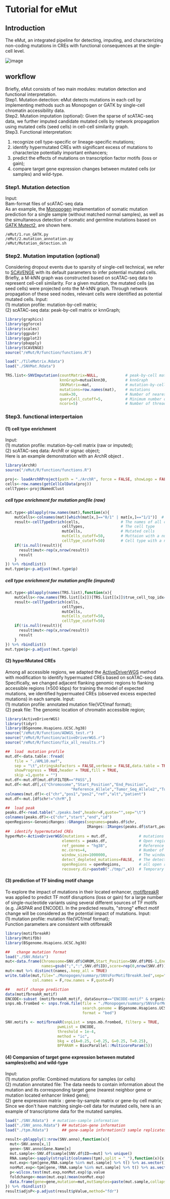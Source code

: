 
# Tutorial for eMut

## Introduction
The eMut, an integrated pipeline for detecting, imputing, and characterizing non-coding mutations in CREs with functional consequences at the single-cell level.

![image](https://github.com/jjializhu/eMut/blob/main/Figures/eMut_workflow.png)


## workflow
Briefly, eMut consists of two main modules: mutation detection and functional interpretation. <br />
Step1. Mutation detection: eMut detects mutations in each cell by implementing methods such as Monopogen or GATK by single-cell chromatin accessibility data. <br />
Step2. Mutation imputation (optional): Given the sparse of scATAC-seq data, we further imputed candidate mutated cells by network propagation using mutated cells (seed cells) in cell-cell similarity graph. <br />
Step3. Functional interpretation: <br />
1) recognize cell type-specific or lineage-specific mutations; 
2) identify hypermutated CREs with significant excess of mutations to characterize potentially important enhancers; 
3) predict the effects of mutations on transcription factor motifs (loss or gain);
4) compare target gene expression changes between mutated cells (or samples) and wild-type. 

### Step1. Mutation detection
Input: <br>
Bam-format files of scATAC-seq data<br>
As an example, the [Monopogen](https://github.com/KChen-lab/Monopogen) implementation of somatic mutation prediction for a single sample (without matched normal samples), as well as the simultaneous detection of somatic and germline mutations based on [GATK Mutect2](https://github.com/broadinstitute/gatk), are shown here.
```
/eMut/1.run_GATK.py
/eMut/2.mutation_annotation.py
/eMut/Mutation_detection.sh
```

### Step2. Mutation imputation (optional)
Considering dropout events due to sparsity of single-cell technical, we refer to [SCAVENGE](https://github.com/sankaranlab/SCAVENGE) with its default parameters to infer potential mutated cells. Briefly, a M-kNN graph was constructed based on scATAC-seq data to represent cell-cell similarity. For a given mutation, the mutated cells (as seed cells) were projected onto the M-kNN graph. Through network propagation of these seed nodes, relevant cells were identified as potential mutated cells.
Input: <br>
(1) mutation profile: mutation-by-cell matrix; <br>
(2) scATAC-seq data: peak-by-cell matrix or knnGraph; <br>

```r
library(graphics)
library(ggforce)
library(scales)
library(ggpubr)
library(ggplot2)
library(pbapply)
library(SCAVENGE)
source("/eMut/R/function/functions.R")

load("./TileMatrix.Rdata")
load("./SNVMat.Rdata")

TRS.list<-SNVImputation(countMatrix=NULL,            # peak-by-cell matrix
                        knnGraph=mutualknn30,        # knnGraph 
                        SNVMatrix=mat,               # mutation-by-cell matrix
                        mutations=row.names(mat),    # mutations
                        numk=30,                     # Number of nearest neighbors 
                        queryCell_cutoff=5,          # Minimum number of mutant cells, greater than this threshold for subsequent analysis
                        ncors=5)                     # Number of threads
```

### Step3. functional interpertaion
#### (1) cell type enrichment
Input: <br>
(1) mutation profile: mutation-by-cell matrix (raw or imputed); <br>
(2) scATAC-seq data: ArchR or signac object; <br>
Here is an example demonstration with an ArchR object .
```r
library(ArchR)
source("/eMut/R/function/functions.R")

proj<- loadArchRProject(path = "./ArchR", force = FALSE, showLogo = FALSE)
cells<-row.names(getCellColData(proj))
cellTypes<-proj$NamedClust
```
#####  cell type enrichment for mutation profile (raw)
```r
mut.type<-pblapply(row.names(mat),function(x){
    mutCells<-colnames(mat)[which(mat[x,]=="0/1" | mat[x,]=="1/1")]  # mutated cells
    result<-cellTypeEnrich(cells,                  # The names of all cells
                         cellTypes,                # The cell type
                         mutCells,                 # Mutated cells
                         mutCells_cutoff=50,       # Muttaion with a number of mutated cells greater than this threshold were subsequently analyzed
                         cellType_cutoff=50)       # Cell type with a number of mutated cells greater than this threshold were subsequently analyzed
    if(!is.null(result)){
      result$mut<-rep(x,nrow(result))
      result  
    }
}) %>% rbindlist()
mut.type$p<-p.adjust(mut.type$p)
```

##### cell type enrichment for mutation profile (imputed)
```r
mut.type<-pblapply(names(TRS.list),function(x){
    mutCells<-row.names(TRS.list[[x]])[TRS.list[[x]]$true_cell_top_idx==TRUE] #imputed mutated cells
    result<-cellTypeEnrich(cells,
                         cellTypes,
                         mutCells,
                         mutCells_cutoff=50,
                         cellType_cutoff=50)
    if(!is.null(result)){
      result$mut<-rep(x,nrow(result))
      result  
    }
}) %>% rbindlist()
mut.type$p<-p.adjust(mut.type$p)
```

####  (2) hyperMutated CREs
Among all accessible regions, we adapted the [ActiveDriverWGS](https://github.com/reimandlab/ActiveDriverWGSR) method with modification to identify hypermuated CREs based on scATAC-seq data. Specifically, we changed adjacent flanking genomic regions to flanking accessible regions (±500 kbps) for training the model of expected mutations, we identified hypermuated CREs (observed excess expected mutations) in each sample. 
Input: <br>
(1) mutation profile: annotated mutation file(VCf/maf format); <br>
(2) peak file: The genomic location of chromatin accessible region; <br>

```r
library(ActiveDriverWGS)
library(tidyr)
library(BSgenome.Hsapiens.UCSC.hg38)
source("/eMut/R/function/ADWGS_test.r")
source("/eMut/R/function/activeDriverWGS.r")
source("/eMut/R/function/fix_all_results.r")

##  load  mutation profile
mut.df<-data.table::fread(
    file = "./AML10.maf",
    sep = "\t",stringsAsFactors = FALSE,verbose = FALSE,data.table = TRUE,
    showProgress = TRUE,header = TRUE,fill = TRUE,
    skip =1,quote = "")
mut.df<-mut.df[mut.df$FILTER=="PASS",]
mut.df<-mut.df[,c("Chromosome","Start_Position","End_Position",
                             "Reference_Allele","Tumor_Seq_Allele2","Tumor_Sample_Barcode")]
colnames(mut.df)<-c("chr","pos1","pos2","ref","alt","patient")
mut.df<-mut.[df$chr!="chrM",]

##  load peak
peaks.df<-read.table("./peaks.bed",header=F,quote="",sep="\t")
colnames(peaks.df)<-c("chr","start","end","id")
openRegions<-GenomicRanges::GRanges(seqnames=peaks.df$chr, 
                                    IRanges::IRanges(peaks.df$start,peaks.df$end))
##  identify hypermutated CREs
hyperMut<-ActiveDriverWGS(mutations = mut.df,              # mutations
                         elements = peaks.df,              # Open region as elements 
                         ref_genome = "hg38",              # Reference genome
                         mc.cores=4,                       # Number of threads
                         window_size=1000000,              # The window size of flanking region as background 
                         detect_depleted_mutations=FALSE,  # The detection of hypomutated region
                         openRegions = openRegions,        # all open regions
                         recovery.dir=paste0("./tmp/",x))  # Temporary file paths to quickly recover results

```
####  (3) prediction of TF binding motif change
To explore the impact of mutations in their located enhancer, [motifbreakR](https://github.com/Simon-Coetzee/motifBreakR) was applied to predict TF motif disruptions (loss or gain) for a large number of single-nucleotide variants using several different sources of TF motifs (e.g. JASPAR and ENCODE). In the predicted results, "strong" effect motif change will be considered as the potential impact of mutations.
Input: <br>
(1) mutation profile: mutation file(VCf/maf format); <br>
Function parameters are consistent with otifbreakR
```r
library(motifbreakR)
library(MotifDb)
library(BSgenome.Hsapiens.UCSC.hg38)

##   change mutation format
load("./SNV.Rdata")
mut<-data.frame(Chromosome=SNV.df$CHROM,Start_Position=SNV.df$POS-1,End_Position=SNV.df$POS,
                names=gsub(";",":",SNV.df$ID),score=rep(0,nrow(SNV.df)),strand=rep("+",nrow(SNV.df)))
mut<-mut %>% distinct(names,.keep_all = TRUE)
write.table(mut,file="./Monopogen/summary/SNVsForMotifBreakR.bed",sep="\t",
            col.names = F,row.names = F,quote=F)

##   motif change prediction
data(motifbreakR_motif)
ENCODE<-subset (motifbreakR_motif, dataSource=="ENCODE-motif" & organism=="Hsapiens")
snps.mb.frombed <- snps.from.file(file = "./Monopogen/summary/SNVsForMotifBreakR.bed", 
                                  search.genome = BSgenome.Hsapiens.UCSC.hg38,
                                  format = "bed")

SNV.motifs <- motifbreakR(snpList = snps.mb.frombed, filterp = TRUE,
                       pwmList = ENCODE,
                       threshold = 1e-4,
                       method = "ic",
                       bkg = c(A=0.25, C=0.25, G=0.25, T=0.25),
                       BPPARAM = BiocParallel::MulticoreParam(5))
```

####  (4) Comparsion of target gene expression between mutated samples(cells) and wild-type
Input: <br>
(1) mutation profile: Combined mutations for samples (or cells) <br>
(2) mutation annotated file: The data needs to contain information about the mutation and its corresponding target gene (nearest neighbor gene or mutation located enhancer linked gene); <br>
(2) gene expression matrix : gene-by-sample matrix or gene-by cell matrix; <br>
Since we don't have matching single-cell data for mutated cells, here is an example of transcriptome data for the mutated samples.
```r
load("./SNV.Rdata")  # mutation-sample information
load("./SNV_anno.Rdata") ## mutation-gene information
load("./tpm.Rdata")      ## gene-sample information(3 sample replicates per patient)

result<-pblapply(1:nrow(SNV.anno),function(x){
  mut<-SNV.anno[x,1]
  gene<-SNV.anno$Gene.Name[x]
  mut.sample<-SNV.df$sample[SNV.df$ID==mut] %>% unique()
  RNA.sample<-sapply(strsplit(colnames(tpm),split = "_"),function(x){x[[1]]}) %>% unlist()
  mut.exp<-tpm[gene,RNA.sample %in% mut.sample] %>% t() %>% as.vector()
  nonMut.exp<-tpm[gene,!RNA.sample %in% mut.sample] %>% t() %>% as.vector()
  p<-wilcox.test(mut.exp,nonMut.exp)$p.value
  foldchange<-mean(mut.exp)/mean(nonMut.exp)   
  data.frame(gene=gene,mutation=mut,mutSamples=paste(mut.sample,collapse = ";"),pValue=p,foldchange=foldchange)
}) %>% rbindlist()
result$adjsP<-p.adjust(result$pValue,method="fdr")
```




